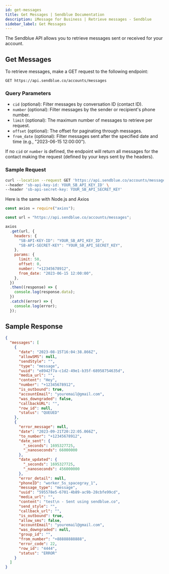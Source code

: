 ```yaml
---
id: get-messages
title: Get Messages | Sendblue Documentation
description: iMessage for Business | Retrieve messages - Sendblue
sidebar_label: Get Messages
---
```


The Sendblue API allows you to retrieve messages sent or received for your account.

## Get Messages

To retrieve messages, make a GET request to the following endpoint:

`GET https://api.sendblue.co/accounts/messages`

### Query Parameters

- `cid` (optional): Filter messages by conversation ID (contact ID).
- `number` (optional): Filter messages by the sender or recipient's phone number.
- `limit` (optional): The maximum number of messages to retrieve per request.
- `offset` (optional): The offset for paginating through messages.
- `from_date` (optional): Filter messages sent after the specified date and time (e.g., "2023-06-15 12:00:00").

If no `cid` or `number` is defined, the endpoint will return all messages for the contact making the request (defined by your keys sent by the headers).

### Sample Request

```bash
curl --location --request GET 'https://api.sendblue.co/accounts/messages?limit=50&offset=10&number=+12345678912&from_date=2023-06-15%2012:00:00' \
--header 'sb-api-key-id: YOUR_SB_API_KEY_ID' \
--header 'sb-api-secret-key: YOUR_SB_API_SECRET_KEY'
```

Here is the same with Node.js and Axios

```js
const axios = require("axios");

const url = "https://api.sendblue.co/accounts/messages";

axios
  .get(url, {
    headers: {
      "SB-API-KEY-ID": "YOUR_SB_API_KEY_ID",
      "SB-API-SECRET-KEY": "YOUR_SB_API_SECRET_KEY",
    },
    params: {
      limit: 50,
      offset: 0,
      number: "+12345678912",
      from_date: "2023-06-15 12:00:00",
    },
  })
  .then((response) => {
    console.log(response.data);
  })
  .catch((error) => {
    console.log(error);
  });
```

## Sample Response

```json
{
  "messages": [
    {
      "date": "2023-08-15T16:04:38.866Z",
      "allowSMS": null,
      "sendStyle": "",
      "type": "message",
      "uuid": "e8942f7a-c1d2-49e1-b35f-68958754635d",
      "media_url": "",
      "content": "Hey",
      "number": "+12345678912",
      "is_outbound": true,
      "accountEmail": "youremail@gmail.com",
      "was_downgraded": false,
      "callbackURL": "",
      "row_id": null,
      "status": "QUEUED"
    },
    {
      "error_message": null,
      "date": "2023-09-21T20:22:05.066Z",
      "to_number": "+12345678912",
      "date_sent": {
        "_seconds": 1695327725,
        "_nanoseconds": 66000000
      },
      "date_updated": {
        "_seconds": 1695327725,
        "_nanoseconds": 456000000
      },
      "error_detail": null,
      "phoneID": "worker_5s_spacegray_1",
      "message_type": "message",
      "uuid": "595578e5-6701-4b89-ac9b-28cbfe99cd",
      "media_url": "",
      "content": "test\n - Sent using sendblue.co",
      "send_style": "",
      "callback_url": "",
      "is_outbound": true,
      "allow_sms": false,
      "accountEmail": "youremail@gmail.com",
      "was_downgraded": null,
      "group_id": "",
      "from_number": "+88888888888",
      "error_code": 22,
      "row_id": "4444",
      "status": "ERROR"
    }
  ]
}
```
